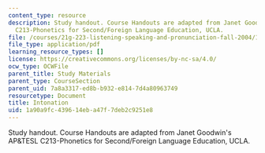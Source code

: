 ```yaml
---
content_type: resource
description: Study handout. Course Handouts are adapted from Janet Goodwin's AP&TESL
  C213-Phonetics for Second/Foreign Language Education, UCLA.
file: /courses/21g-223-listening-speaking-and-pronunciation-fall-2004/1a90a9fc439614eba47f7deb2c9251e8_MIT21G_223F04_intonation.pdf
file_type: application/pdf
learning_resource_types: []
license: https://creativecommons.org/licenses/by-nc-sa/4.0/
ocw_type: OCWFile
parent_title: Study Materials
parent_type: CourseSection
parent_uid: 7a8a3317-ed8b-b932-e814-7d4a80963749
resourcetype: Document
title: Intonation
uid: 1a90a9fc-4396-14eb-a47f-7deb2c9251e8
---
```

Study handout. Course Handouts are adapted from Janet Goodwin's AP&TESL C213-Phonetics for Second/Foreign Language Education, UCLA.